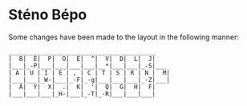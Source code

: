# Sténo Bépo

Some changes have been made to the layout in the following manner:

```
_________________________________________             
|  B|  É|  P|  O|  È|  ^|  V|  D|  L|  J|             
|___|_-P|___|___|___|___|__*|___|___|_-S|___           
| A | U | I | E | , | C | T | S | R | N |  M|         
|___|___|_W-|___|_-F|_-g|___|___|___|_-Z|___|  
|  À|  Y|  X|  .|  K|  '|  Q|  G|  H|  F|               
|___|___|___|_H-|___|_-T|_-R|___|___|___|               
```

